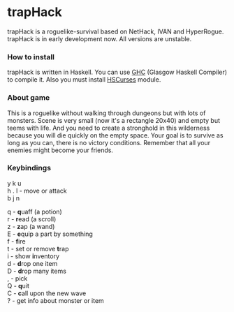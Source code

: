 # trapHack
trapHack is a roguelike-survival based on NetHack, IVAN and HyperRogue. trapHack is in early development now. All versions are unstable.
### How to install
trapHack is written in Haskell. You can use [GHC](https://www.haskell.org/ghc/) (Glasgow Haskell Compiler) to compile it. Also you must install [HSCurses](https://hackage.haskell.org/package/hscurses) module.
### About game
This is a roguelike without walking through dungeons but with lots of monsters. Scene is very small (now it's a rectangle 20x40) and empty but teems with life. And you need to create a stronghold in this wilderness because you will die quickly on the empty space. Your goal is to survive as long as you can, there is no victory conditions. Remember that all your enemies might become your friends.
### Keybindings
y k u  
h . l - move or attack  
b j n

q - **q**uaff (a potion)  
r - **r**ead (a scroll)  
z - **z**ap (a wand)  
E - **e**quip a part by something  
f - **f**ire  
t - set or remove **t**rap  
i - show **i**nventory  
d - **d**rop one item  
D - **d**rop many items  
, - pick  
Q - **q**uit  
C - **c**all upon the new wave  
? - get info about monster or item  
